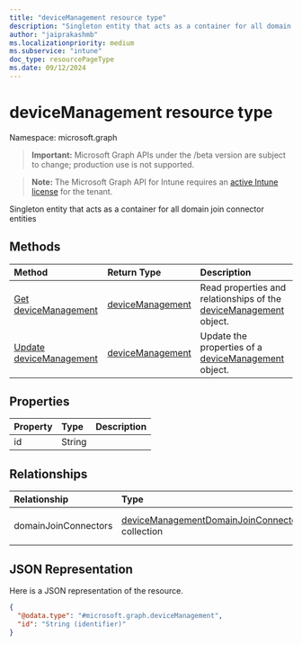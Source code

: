 ```yaml
---
title: "deviceManagement resource type"
description: "Singleton entity that acts as a container for all domain join connector entities"
author: "jaiprakashmb"
ms.localizationpriority: medium
ms.subservice: "intune"
doc_type: resourcePageType
ms.date: 09/12/2024
---
```


# deviceManagement resource type

Namespace: microsoft.graph

> **Important:** Microsoft Graph APIs under the /beta version are subject to change; production use is not supported.

> **Note:** The Microsoft Graph API for Intune requires an [active Intune license](https://go.microsoft.com/fwlink/?linkid=839381) for the tenant.

Singleton entity that acts as a container for all domain join connector entities

## Methods
|Method|Return Type|Description|
|:---|:---|:---|
|[Get deviceManagement](../api/intune-odj-devicemanagement-get.md)|[deviceManagement](../resources/intune-odj-devicemanagement.md)|Read properties and relationships of the [deviceManagement](../resources/intune-odj-devicemanagement.md) object.|
|[Update deviceManagement](../api/intune-odj-devicemanagement-update.md)|[deviceManagement](../resources/intune-odj-devicemanagement.md)|Update the properties of a [deviceManagement](../resources/intune-odj-devicemanagement.md) object.|

## Properties
|Property|Type|Description|
|:---|:---|:---|
|id|String||

## Relationships
|Relationship|Type|Description|
|:---|:---|:---|
|domainJoinConnectors|[deviceManagementDomainJoinConnector](../resources/intune-odj-devicemanagementdomainjoinconnector.md) collection|A list of connector objects.|

## JSON Representation
Here is a JSON representation of the resource.
<!-- {
  "blockType": "resource",
  "keyProperty": "id",
  "@odata.type": "microsoft.graph.deviceManagement"
}
-->
``` json
{
  "@odata.type": "#microsoft.graph.deviceManagement",
  "id": "String (identifier)"
}
```
